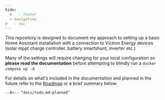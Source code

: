 ```yaml
---
hide:
  #   - footer
  - navigation
#   - toc
---
```


This repository is designed to document my approach to setting up a basic Home Assistant installation with a connection to Victron Energy devices (solar mppt charge controller, battery smartshunt, inverter etc.)

Many of the settings will require changing for your local configuration so **please read the documentation** before attempting to blindly run a `docker compose up -d`.

For details on what's included in the documentation and planned in the future refer to the [Roadmap](todo.md) or a brief summary below.

```title=""
--8<-- "docs/todo.md:planned"
```
